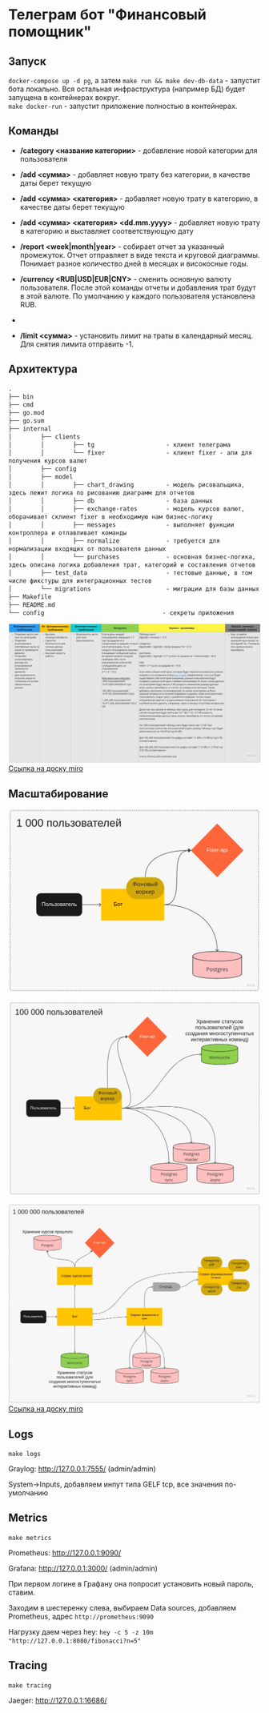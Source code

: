 # Телеграм бот "Финансовый помощник"

## Запуск

`docker-compose up -d pg`, а затем `make run && make dev-db-data` - запустит бота локально. Вся остальная инфраструктура (например БД) будет запущена в контейнерах вокруг.   
`make docker-run` - запустит приложение полностью в контейнерах.

## Команды

- **/category <название категории>** - добавление новой категории для пользователя  

- **/add <сумма>** - добавляет новую трату без категории, в качестве даты берет текущую  

- **/add <сумма> <категория>** - добавляет новую трату в категорию, в качестве даты берет текущую

- **/add <сумма> <категория> <dd.mm.yyyy>** - добавляет новую трату в категорию и выставляет соответствующую дату

- **/report <week|month|year>** - собирает отчет за указанный промежуток. Отчет отправляет в виде текста и круговой диаграммы. Понимает разное количество дней в месяцах и високосные годы.

- **/currency <RUB|USD|EUR|CNY>** - сменить основную валюту пользователя. После этой команды отчеты и добавления трат будут в этой валюте. По умолчанию у каждого пользователя установлена RUB.  
- 
- **/limit <сумма>** - установить лимит на траты в календарный месяц. Для снятия лимита отправить -1.

## Архитектура

```
.
├── bin
├── cmd
├── go.mod
├── go.sum
├── internal
│        ├── clients
│        │        ├── tg                    - клиент телеграма
│        │        └── fixer                 - клиент fixer - апи для получения курсов валют
│        ├── config
│        ├── model
│        │        ├── chart_drawing         - модель рисовальщика, здесь лежит логика по рисованию диаграмм для отчетов
│        │        ├── db                    - база данных
│        │        ├── exchange-rates        - модель курсов валют, оборачивает склиент fixer в необходимую нам бизнес-логику
│        │        ├── messages              - выполняет функции контроллера и отлавливает команды
│        │        ├── normalize             - требуется для нормализации входящих от пользователя данных
│        │        └── purchases             - основная бизнес-логика, здесь описана логика добавления трат, категорий и составления отчетов
│        ├── test_data                      - тестовые данные, в том числе фикстуры для интеграционных тестов
│        └── migrations                     - миграции для базы данных
├── Makefile
├── README.md
└── config                                 - секреты приложения
```

![Описание архитектуры](/images/arch.jpg)  
[Ссылка на доску miro](https://miro.com/app/board/uXjVPJQpCgA=/)  

## Масштабирование  

![Масштабирование приложения на 1000 пользователей](/images/1000_users.jpg)  

![Масштабирование приложения на 100_000 пользователей](/images/100_000_users.jpg)  

![Масштабирование приложения на 1_000_000 пользователей](/images/1_000_000_users.jpg)
[Ссылка на доску miro](https://miro.com/app/board/uXjVPJQpCgA=/)

## Logs

`make logs`

Graylog: http://127.0.0.1:7555/ (admin/admin)

System->Inputs, добавляем инпут типа GELF tcp, все значения по-умолчанию

## Metrics

`make metrics`

Prometheus: http://127.0.0.1:9090/

Grafana: http://127.0.0.1:3000/ (admin/admin)

При первом логине в Графану она попросит установить новый пароль, ставим.

Заходим в шестеренку слева, выбираем Data sources, добавляем Prometheus, адрес `http://prometheus:9090`

Нагрузку даем через hey: `hey -c 5 -z 10m "http://127.0.0.1:8080/fibonacci?n=5"`

## Tracing

`make tracing`

Jaeger: http://127.0.0.1:16686/
